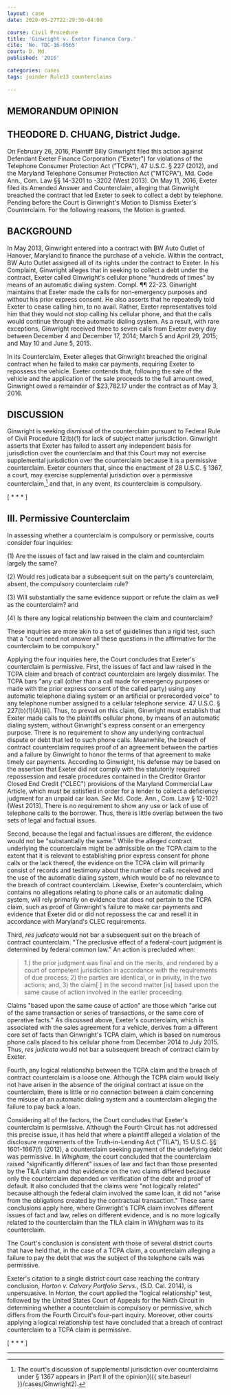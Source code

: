 ```yaml
---
layout: case
date: 2020-05-27T22:29:30-04:00

course: Civil Procedure 
title: 'Ginwright v. Exeter Finance Corp.'
cite: 'No. TDC-16-0565'
court: D. Md. 
published: '2016'

categories: cases 
tags: joinder Rule13 counterclaims 
    
---
```


## MEMORANDUM OPINION

## THEODORE D. CHUANG, District Judge.

On February 26, 2016, Plaintiff Billy Ginwright filed this action against Defendant Exeter Finance Corporation ("Exeter") for violations of the Telephone Consumer Protection Act ("TCPA"), 47 U.S.C. § 227 (2012), and the Maryland Telephone Consumer Protection Act ("MTCPA"), Md. Code Ann., Com. Law §§ 14-3201 to -3202 (West 2013). On May 11, 2016, Exeter filed its Amended Answer and Counterclaim, alleging that Ginwright breached the contract that led Exeter to seek to collect a debt by telephone. Pending before the Court is Ginwright's Motion to Dismiss Exeter's Counterclaim. For the following reasons, the Motion is granted.

## BACKGROUND

In May 2013, Ginwright entered into a contract with BW Auto Outlet of Hanover, Maryland to finance the purchase of a vehicle. Within the contract, BW Auto Outlet assigned all of its rights under the contract to Exeter. In his Complaint, Ginwright alleges that in seeking to collect a debt under the contract, Exeter called Ginwright's cellular phone "hundreds of times" by means of an automatic dialing system. Compl. ¶¶ 22-23. Ginwright maintains that Exeter made the calls for non-emergency purposes and without his prior express consent. He also asserts that he repeatedly told Exeter to cease calling him, to no avail. Rather, Exeter representatives told him that they would not stop calling his cellular phone, and that the calls would continue through the automatic dialing system. As a result, with rare exceptions, Ginwright received three to seven calls from Exeter every day between December 4 and December 17, 2014; March 5 and April 29, 2015; and May 10 and June 5, 2015.

In its Counterclaim, Exeter alleges that Ginwright breached the original contract when he failed to make car payments, requiring Exeter to repossess the vehicle. Exeter contends that, following the sale of the vehicle and the application of the sale proceeds to the full amount owed, Ginwright owed a remainder of $23,782.17 under the contract as of May 3, 2016.

## DISCUSSION

Ginwright is seeking dismissal of the counterclaim pursuant to Federal Rule of Civil Procedure 12(b)(1) for lack of subject matter jurisdiction. Ginwright asserts that Exeter has failed to assert any independent basis for jurisdiction over the counterclaim and that this Court may not exercise supplemental jurisdiction over the counterclaim because it is a permissive counterclaim. Exeter counters that, since the enactment of 28 U.S.C. § 1367, a court, may exercise supplemental jurisdiction over a permissive counterclaim,[^8bf301ad] and that, in any event, its counterclaim is compulsory.

[ * * * ]

## III. Permissive Counterclaim

In assessing whether a counterclaim is compulsory or permissive, courts consider four inquiries:

(1) Are the issues of fact and law raised in the claim and counterclaim largely the same? 
  
(2) Would res judicata bar a subsequent suit on the party's counterclaim, absent, the compulsory counterclaim rule? 
  
(3) Will substantially the same evidence support or refute the claim as well as the counterclaim? and 
  
(4) Is there any logical relationship between the claim and counterclaim? 

These inquiries are more akin to a set of guidelines than a rigid test, such that a "court need not answer all these questions in the affirmative for the counterclaim to be compulsory." 

Applying the four inquiries here, the Court concludes that Exeter's counterclaim is permissive. First, the issues of fact and law raised in the TCPA claim and breach of contract counterclaim are largely dissimilar. The TCPA bars "any call (other than a call made for emergency purposes or made with the prior express consent of the called party) using any automatic telephone dialing system or an artificial or prerecorded voice" to any telephone number assigned to a cellular telephone service. 47 U.S.C. § 227(b)(1)(A)(iii). Thus, to prevail on this claim, Ginwright must establish that Exeter made calls to the plaintiffs cellular phone, by means of an automatic dialing system, without Ginwright's express consent or an emergency purpose. There is no requirement to show any underlying contractual dispute or debt that led to such phone calls. Meanwhile, the breach of contract counterclaim requires proof of an agreement between the parties and a failure by Ginwright to honor the terms of that agreement to make timely car payments. According to Ginwright, his defense may be based on the assertion that Exeter did not comply with the statutorily required repossession and resale procedures contained in the Creditor Grantor Closed End Credit ("CLEC") provisions of the Maryland Commercial Law Article, which must be satisfied in order for a lender to collect a deficiency judgment for an unpaid car loan. _See_ Md. Code. Ann., Com. Law § 12-1021 (West 2013). There is no requirement to show any use or lack of use of telephone calls to the borrower. Thus, there is little overlap between the two sets of legal and factual issues.

Second, because the legal and factual issues are different, the evidence would not be "substantially the same." While the alleged contract underlying the counterclaim might be admissible on the TCPA claim to the extent that it is relevant to establishing prior express consent for phone calls or the lack thereof, the evidence on the TCPA claim will primarily consist of records and testimony about the number of calls received and the use of the automatic dialing system, which would be of no relevance to the breach of contract counterclaim. Likewise, Exeter's counterclaim, which contains no allegations relating to phone calls or an automatic dialing system, will rely primarily on evidence that does not pertain to the TCPA claim, such as proof of Ginwright's failure to make car payments and evidence that Exeter did or did not repossess the car and resell it in accordance with Maryland's CLEC requirements.

Third, _res judicata_ would not bar a subsequent suit on the breach of contract counterclaim. "The preclusive effect of a federal-court judgment is determined by federal common law." An action is precluded when:

> 1.) the prior judgment was final and on the merits, and rendered by a court of competent jurisdiction in accordance with the requirements of due process; 2) the parties are identical, or in privity, in the two actions; and, 3) the claim[ ] in the second matter [is] based upon the same cause of action involved in the earlier proceeding.

Claims "based upon the same cause of action" are those which "arise out of the same transaction or series of transactions, or the same core of operative facts." As discussed above, Exeter's counterclaim, which is associated with the sales agreement for a vehicle, derives from a different core set of facts than Ginwright's TCPA claim, which is based on numerous phone calls placed to his cellular phone from December 2014 to July 2015. Thus, _res judicata_ would not bar a subsequent breach of contract claim by Exeter.

Fourth, any logical relationship between the TCPA claim and the breach of contract counterclaim is a loose one. Although the TCPA claim would likely not have arisen in the absence of the original contract at issue on the counterclaim, there is little or no connection between a claim concerning the misuse of an automatic dialing system and a counterclaim alleging the failure to pay back a loan. 

Considering all of the factors, the Court concludes that Exeter's counterclaim is permissive. Although the Fourth Circuit has not addressed this precise issue, it has held that where a plaintiff alleged a violation of the disclosure requirements of the Truth-in-Lending Act ("TILA"), 15 U.S.C. §§ 1601-1667(f) (2012), a counterclaim seeking payment of the undeflying debt was permissive. In _Whigham,_ the court concluded that the counterclaim raised "significantly different" issues of law and fact than those presented by the TILA claim and that evidence on the two claims differed because only the counterclaim depended on verification of the debt and proof of default. It also concluded that the claims were "not logically related" because although the federal claim involved the same loan, it did not "arise from the obligations created by the contractual transaction." These same conclusions apply here, where Ginwright's TCPA claim involves different issues of fact and law, relies on different evidence, and is no more logically related to the counterclaim than the TILA claim in _Whigham_ was to its counterclaim.

The Court's conclusion is consistent with those of several district courts that have held that, in the case of a TCPA claim, a counterclaim alleging a failure to pay the debt that was the subject of the telephone calls was permissive. 

Exeter's citation to a single district court case reaching the contrary conclusion, _Horton v. Calvary Portfolio Servs._, (S.D. Cal. 2014), is unpersuasive. In _Horton,_ the court applied the "logical relationship" test, followed by the United States Court of Appeals for the Ninth Circuit in determining whether a counterclaim is compulsory or permissive, which differs from the Fourth Circuit's four-part inquiry. Moreover, other courts applying a logical relationship test have concluded that a breach of contract counterclaim to a TCPA claim is permissive. 

[ * * * ]

--- 

[^8bf301ad]: The court's discussion of supplemental jurisdiction over counterclaims under § 1367 appears in [Part II of the opinion]({{ site.baseurl }}/cases/Ginwright2).